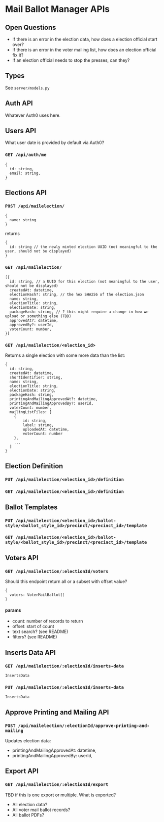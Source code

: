 # Mail Ballot Manager APIs

## Open Questions

- If there is an error in the election data, how does a election official start
  over?
- If there is an error in the voter mailing list, how does an election official
  fix it?
- If an election official needs to stop the presses, can they?

## Types

See `server/models.py`

## Auth API

Whatever Auth0 uses here.

## Users API

What user date is provided by default via Auth0?

### `GET /api/auth/me`

```
{
  id: string,
  email: string,
}
```

## Elections API

### `POST /api/mailelection/`

```
{
  name: string
}
```

returns

```
{
  id: string // the newly minted election UUID (not meaningful to the user, should not be displayed)
}
```

### `GET /api/mailelection/`

```
[{
  id: string, // a UUID for this election (not meaningful to the user, should not be displayed)
  createdAt: datetime,
  electionHash?: string, // the hex SHA256 of the election.json
  name: string,
  electionTitle: string,
  electionDate: string,
  packageHash: string, // ? this might require a change in how we upload or something else (TBD)
  approvedAt?: datetime,
  approvedBy?: userId,
  voterCount: number,
}]
```

### `GET /api/mailelection/<election_id>`

Returns a single election with some more data than the list:

```
{
  id: string,
  createdAt: datetime,
  shortIdentifier: string,
  name: string,
  electionTitle: string,
  electionDate: string,
  packageHash: string,
  printingAndMailingApprovedAt?: datetime,
  printingAndMailingApprovedBy?: userId,
  voterCount: number,
  mailingListFiles: [
	{
		id: string,
		label: string,
		uploadedAt: datetime,
		voterCount: number
	},
	...
  ]
}
```

## Election Definition

### `PUT /api/mailelection/<election_id>/definition`

### `GET /api/mailelection/<election_id>/definition`

## Ballot Templates

### `PUT /api/mailelection/<election_id>/ballot-style/<ballot_style_id>/precinct/<precinct_id>/template`

### `GET /api/mailelection/<election_id>/ballot-style/<ballot_style_id>/precinct/<precinct_id>/template`

## Voters API

### `GET /api/mailelection/:electionId/voters`

Should this endpoint return all or a subset with offset value?

```
{
  voters: VoterMailBallot[]
}
```

#### params

- count: number of records to return
- offset: start of count
- text search? (see README)
- filters? (see README)

## Inserts Data API

### `GET /api/mailelection/:electionId/inserts-data`

```
InsertsData
```

### `PUT /api/mailelection/:electionId/inserts-data`

```
InsertsData
```

## Approve Printing and Mailing API

### `POST /api/mailelection/:electionId/approve-printing-and-mailing`

Updates election data:

- printingAndMailingApprovedAt: datetime,
- printingAndMailingApprovedBy: userId,

## Export API

### `GET /api/mailelection/:electionId/export`

TBD if this is one export or multiple. What is exported?

- All election data?
- All voter mail ballot records?
- All ballot PDFs?

